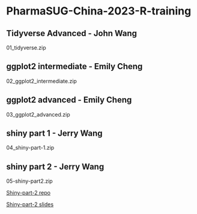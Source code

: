 # PharmaSUG-China-2023-R-training

## Tidyverse Advanced - John Wang

01_tidyverse.zip

## ggplot2 intermediate - Emily Cheng

02_ggplot2_intermediate.zip

## ggplot2 advanced - Emily Cheng

03_ggplot2_advanced.zip

## shiny part 1 - Jerry Wang

04_shiny-part-1.zip

## shiny part 2 - Jerry Wang

05-shiny-part2.zip

[Shiny-part-2 repo](https://github.com/ifendo/shiny-advanced)

[Shiny-part-2 slides](https://ifendo.github.io/shiny-advanced/)
